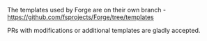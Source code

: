 
The templates used by Forge are on their own branch - https://github.com/fsprojects/Forge/tree/templates

PRs with modifications or additional templates are gladly accepted. 
